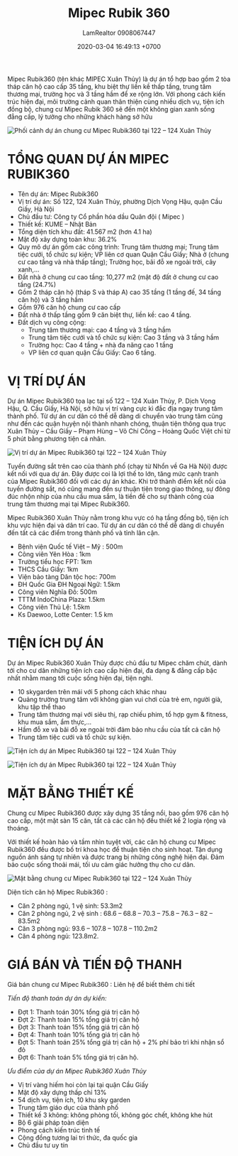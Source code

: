 ﻿---
layout: post
title:  "Mipec Rubik 360"
description: LamRealtor 0908067447 bán dự án căn hộ chung cư Mipec Rubik 360 ở Hà Nội Cầu Giấy Dịch Vọng Hậu
image: /assets/mipec-rubik-360/0.jpg
author: LamRealtor 0908067447
date:   2020-03-04 16:49:13 +0700
lang: vi
excerpt_separator: <!--more-->
categories: ha-noi cau-giay dich-vong-hau
tags: ban du-an can-ho chung-cu
---

Mipec Rubik360 (tên khác MIPEC Xuân Thủy) là dự án tổ hợp bao gồm 2 tòa tháp căn hộ cao cấp 35 tầng, khu biệt thự liền kề thấp tầng, trung tâm thương mại, trường học và 3 tầng hầm để xe rộng lớn. Với phong cách kiến trúc hiện đại, môi trường cảnh quan thân thiện cùng nhiều dịch vụ, tiện ích đồng bộ, chung cư Mipec Rubik 360 sẽ đến một không gian xanh sống đẳng cấp, lý tưởng cho những khách hàng sở hữu<!--more-->

![Phối cảnh dự án chung cư Mipec Rubik360 tại 122 – 124 Xuân Thủy](/assets/mipec-rubik-360/0.jpg)

# TỔNG QUAN DỰ ÁN MIPEC RUBIK360

* Tên dự án: Mipec Rubik360
* Vị trí dự án: Số 122, 124 Xuân Thủy, phường Dịch Vọng Hậu, quận Cầu Giấy, Hà Nội
* Chủ đầu tư: Công ty Cổ phần hóa dầu Quân đội ( Mipec )
* Thiết kế: KUME – Nhật Bản
* Tổng diện tích khu đất: 41.567 m2 (hơn 4.1 ha)
* Mật độ xây dựng toàn khu: 36.2%
* Quy mô dự án gồm các công trình: Trung tâm thương mại; Trung tâm tiệc cưới, tổ chức sự kiện; VP liên cơ quan Quận Cầu Giấy; Nhà ở (chung cư cao tầng và nhà thấp tầng); Trường học, bãi đỗ xe ngoài trời, cây xanh,…
* Đất nhà ở chung cư cao tầng: 10,277 m2 (mật độ đất ở chung cư cao tầng (24.7%)
* Gồm 2 tháp căn hộ (tháp S và tháp A) cao 35 tầng (1 tầng đế, 34 tầng căn hộ) và 3 tầng hầm
* Gồm 976 căn hộ chung cư cao cấp
* Đất nhà ở thấp tầng gồm 9 căn biệt thự, liền kề: cao 4 tầng.
* Đất dịch vụ công cộng:
    - Trung tâm thương mại: cao 4 tầng và 3 tầng hầm
    - Trung tâm tiệc cưới và tổ chức sự kiện: Cao 3 tầng và 3 tầng hầm
    - Trường học: Cao 4 tầng + nhà đa năng cao 1 tầng
    - VP liên cơ quan quận Cầu Giấy: Cao 6 tầng.


# VỊ TRÍ DỰ ÁN

Dự án Mipec Rubik360 tọa lạc tại số 122 – 124 Xuân Thủy, P. Dịch Vọng Hậu, Q. Cầu Giấy, Hà Nội, sở hữu vị trí vàng cực kì đắc địa ngay trung tâm thành phố. Từ dự án cư dân có thể dễ dàng di chuyển vào trung tâm cũng như đến các quận huyện nội thành nhanh chóng, thuận tiện thông qua trục Xuân Thủy – Cầu Giấy – Phạm Hùng – Võ Chí Công – Hoàng Quốc Việt chỉ từ 5 phút bằng phương tiện cá nhân.

![Vị trí dự án Mipec Rubik360 tại 122 – 124 Xuân Thủy](/assets/mipec-rubik-360/1.jpg)

Tuyến đường sắt trên cao của thành phố (chạy từ Nhổn về Ga Hà Nội) được kết nối với qua dự án. Đây được coi là lợi thế to lớn, tăng mức cạnh tranh của Mipec Rubik360 đối với các dự án khác. Khi trở thành điểm kết nối của tuyến đường sắt, nó cũng mang đến sự thuận tiện trong giao thông, sự đông đúc nhộn nhịp của nhu cầu mua sắm, là tiền đề cho sự thành công của trung tâm thương mại tại Mipec Rubik360.

Mipec Rubik360 Xuân Thủy nằm trong khu vực có hạ tầng đồng bộ, tiện ích khu vực hiện đại và dân trí cao. Từ dự án cư dân có thể dễ dàng di chuyển đến tất cả các điểm trong thành phố và tỉnh lân cận.

* Bệnh viện Quốc tế Việt – Mỹ : 500m
* Công viên Yên Hòa : 1km
* Trường tiểu học FPT: 1km
* THCS Cầu Giấy: 1km
* Viện bảo tàng Dân tộc học: 700m
* ĐH Quốc Gia ĐH Ngoại Ngữ: 1.5km
* Công viên Nghĩa Đô: 500m
* TTTM IndoChina Plaza: 1.5km
* Công viên Thủ Lệ: 1.5km
* Ks Daewoo, Lotte Center: 1.5 km



# TIỆN ÍCH DỰ ÁN

Dự án Mipec Rubik360 Xuân Thủy được chủ đầu tư Mipec chăm chút, dành tới cho cư dân những tiện ích cao cấp hiện đại, đa dạng & đẳng cấp bậc nhất nhằm mang tới cuộc sống hiện đại, tiện nghi.

* 10 skygarden trên mái với 5 phong cách khác nhau
* Quảng trường trung tâm với không gian vui chơi của trẻ em, người già, khu tập thể thao
* Trung tâm thương mại với siêu thị, rạp chiếu phim, tổ hợp gym & fitness, khu mua sắm, ẩm thực,…
* Hầm đỗ xe và bãi đỗ xe ngoài trời đảm bảo nhu cầu của tất cả căn hộ
* Trung tâm tiệc cưới và tổ chức sự kiện.

![Tiện ích dự án Mipec Rubik360 tại 122 – 124 Xuân Thủy](/assets/mipec-rubik-360/2.jpg)

![Tiện ích dự án Mipec Rubik360 tại 122 – 124 Xuân Thủy](/assets/mipec-rubik-360/3.jpg)



# MẶT BẰNG THIẾT KẾ

Chung cư Mipec Rubik360 được xây dựng 35 tầng nổi, bao gồm 976 căn hộ cao cấp, một mặt sàn 15 căn, tất cả các căn hộ đều thiết kế 2 logia rộng và thoáng. 

Với thiết kế hoàn hảo và tầm nhìn tuyệt vời, các căn hộ chung cư Mipec Rubik360 đều được bố trí khoa học để thuận tiện cho sinh hoạt. Tận dụng nguồn ánh sáng tự nhiên và được trang bị những công nghệ hiện đại. Đảm bảo cuộc sống thoải mái, tối ưu cảm giác hưởng thụ cho cư dân.

![Mặt bằng chung cư Mipec Rubik360 tại 122 – 124 Xuân Thủy](/assets/mipec-rubik-360/4.jpg)

Diện tích căn hộ Mipec Rubik360 : 

* Căn 2 phòng ngủ, 1 vệ sinh: 53.3m2
* Căn 2 phòng ngủ, 2 vệ sinh : 68.6 – 68.8 – 70.3 – 75.8 – 76.3 – 82 – 83.5m2
* Căn 3 phòng ngủ: 93.6 – 107.8 – 107.8 – 110.2m2
* Căn 4 phòng ngủ: 123.8m2.


# GIÁ BÁN VÀ TIẾN ĐỘ THANH 

Giá bán chung cư Mipec Rubik360 : Liên hệ để biết thêm chi tiết

*Tiến độ thanh toán dự án dự kiến:*

* Đợt 1: Thanh toán 30% tổng giá trị căn hộ
* Đợt 2: Thanh toán 15% tổng giá trị căn hộ
* Đợt 3: Thanh toán 15% tổng giá trị căn hộ
* Đợt 4: Thanh toán 10% tổng giá trị căn hộ
* Đợt 5: Thanh toán 25% tổng giá trị căn hộ  + 2% phí bảo trì khi nhận sổ đỏ
* Đợt 6: Thanh toán 5% tổng giá trị căn hộ.



*Ưu điểm của dự án Mipec Rubik360 Xuân Thủy*

* Vị trí vàng hiếm hoi còn lại tại quận Cầu Giấy
* Mật độ xây dựng thấp chỉ 13%
* 54 dịch vụ, tiện ích, 10 khu sky garden
* Trung tâm giáo dục của thành phố
* Thiết kế 3 không: không phòng tối, không góc chết, không khe hút
* Bộ 6 giải pháp toàn diện
* Phong cách kiến trúc tinh tế
* Cộng đồng tương lai tri thức, đa quốc gia
* Chủ đầu tư uy tín
